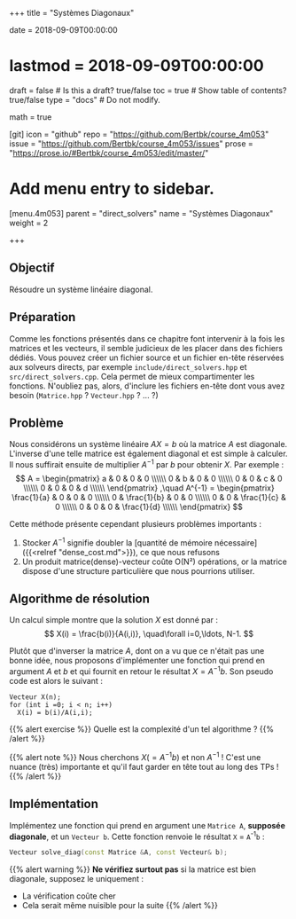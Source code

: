 +++
title = "Systèmes Diagonaux"

date = 2018-09-09T00:00:00
# lastmod = 2018-09-09T00:00:00

draft = false  # Is this a draft? true/false
toc = true  # Show table of contents? true/false
type = "docs"  # Do not modify.

math = true

[git]
  icon = "github"
  repo = "https://github.com/Bertbk/course_4m053"
  issue = "https://github.com/Bertbk/course_4m053/issues"
  prose = "https://prose.io/#Bertbk/course_4m053/edit/master/"

# Add menu entry to sidebar.
[menu.4m053]
  parent = "direct_solvers"
  name = "Systèmes Diagonaux"
  weight = 2

+++

## Objectif

Résoudre un système linéaire diagonal.

## Préparation

Comme les fonctions présentés dans ce chapitre font intervenir à la fois les matrices et les vecteurs, il semble judicieux de les placer dans des fichiers dédiés. Vous pouvez créer un fichier source et un fichier en-tête réservées aux solveurs directs, par exemple `include/direct_solvers.hpp` et `src/direct_solvers.cpp`. Cela permet de mieux compartimenter les fonctions. N'oubliez pas, alors, d'inclure les fichiers en-tête dont vous avez besoin (`Matrice.hpp` ? `Vecteur.hpp` ? ... ?)

## Problème

Nous considérons un système linéaire $AX = b$ où la matrice $A$ est diagonale. L'inverse d'une telle matrice est également diagonal et est simple à calculer. Il nous suffirait ensuite de multiplier $A^{-1}$ par $b$ pour obtenir $X$. Par exemple :
$$
A = \begin{pmatrix}
a & 0 & 0 & 0 \\\\\\
0 & b & 0 & 0 \\\\\\
0 & 0 & c & 0 \\\\\\
0 & 0 & 0 & d \\\\\\
\end{pmatrix}
,\quad
A^{-1} = \begin{pmatrix}
\frac{1}{a} & 0 & 0 & 0 \\\\\\
0 & \frac{1}{b} & 0 & 0 \\\\\\
0 & 0 & \frac{1}{c} & 0 \\\\\\
0 & 0 & 0 & \frac{1}{d} \\\\\\
\end{pmatrix}
$$

Cette méthode présente cependant plusieurs problèmes importants :

1. Stocker $A^{-1}$ signifie doubler la [quantité de mémoire nécessaire]({{<relref "dense_cost.md">}}), ce que nous refusons
2. Un produit matrice(dense)-vecteur coûte O(N²) opérations, or la matrice dispose d'une structure particulière que nous pourrions utiliser.


## Algorithme de résolution

Un calcul simple montre que la solution $X$ est donné par :
$$
X(i) = \frac{b(i)}{A(i,i)}, \quad\forall i=0,\ldots, N-1.
$$

Plutôt que d'inverser la matrice $A$, dont on a vu que ce n'était pas une bonne idée, nous proposons d'implémenter une fonction qui prend en argument $A$ et $b$ et qui fournit en retour le résultat $X = A^{-1}b$. Son pseudo code est alors le suivant :

```
Vecteur X(n);
for (int i =0; i < n; i++)
  X(i) = b(i)/A(i,i);
```

{{% alert exercise %}}
Quelle est la complexité d'un tel algorithme ?
{{% /alert %}}

{{% alert note %}}
Nous cherchons $X (= A^{-1}b)$ et non $A^{-1}$ ! C'est une nuance (très) importante et qu'il faut garder en tête tout au long des TPs !
{{% /alert %}}

## Implémentation

Implémentez une fonction qui prend en argument une `Matrice A`, **supposée diagonale**, et un `Vecteur b`. Cette fonction renvoie le résultat `X` = `A`<sup>-1</sup>`b` :

```c++
Vecteur solve_diag(const Matrice &A, const Vecteur& b);
```

{{% alert warning %}}
**Ne vérifiez surtout pas** si la matrice est bien diagonale, supposez le uniquement :

- La vérification coûte cher
- Cela serait même nuisible pour la suite
{{% /alert %}}